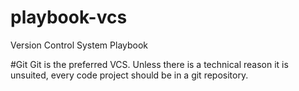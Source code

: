 # playbook-vcs
Version Control System Playbook

#Git
Git is the preferred VCS. Unless there is a technical reason it is unsuited, every code project should be in a git repository.
